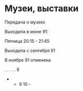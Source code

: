 # Музеи, выставки

Передача о музеях

Выходила в июне 91:

Пятница 20:15 - 21:45

Выходила с сентября 91

В ноябре 91 отменена

.   .   .   .   .   6
-   -   9   10  -
